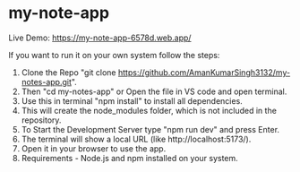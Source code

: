 # my-note-app

Live Demo: https://my-note-app-6578d.web.app/

If you want to run it on your own system follow the steps:

1. Clone the Repo "git clone https://github.com/AmanKumarSingh3132/my-notes-app.git".
2. Then "cd my-notes-app" or Open the file in VS code and open terminal.
3. Use this in terminal "npm install" to install all dependencies.
4. This will create the node_modules folder, which is not included in the repository.
5. To Start the Development Server type "npm run dev" and press Enter.
6. The terminal will show a local URL (like http://localhost:5173/).
7. Open it in your browser to use the app.
8.  Requirements - Node.js and npm installed on your system.
